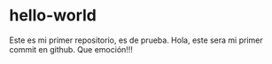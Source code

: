 # hello-world
Este es mi primer repositorio, es de prueba.
Hola, este sera mi primer commit en github.
Que emoción!!!
